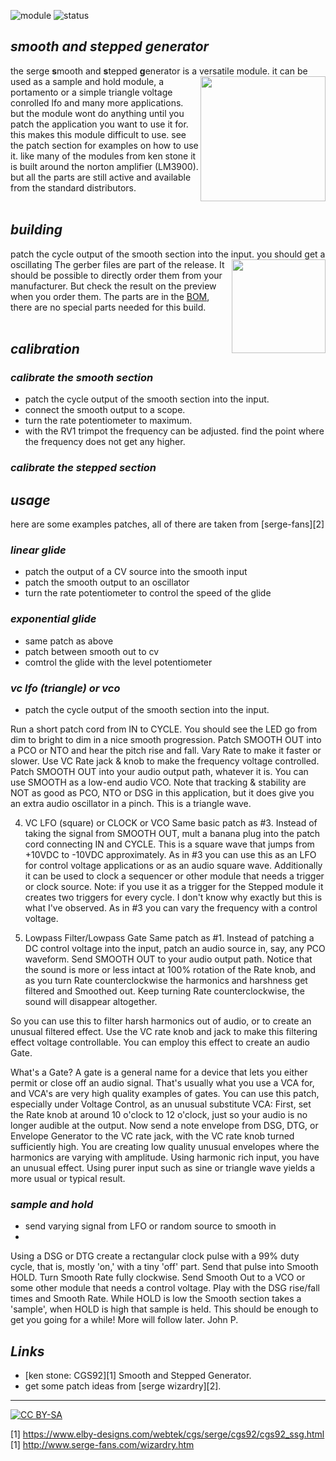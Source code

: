 ![module](https://img.shields.io/badge/module-other-yellow)
![status](https://img.shields.io/badge/status-not%20working-red)

## *smooth and stepped generator*

the serge **s**mooth and **s**tepped **g**enerator is a versatile module. <a href="https://photos.app.goo.gl/GWZw29TwRy24dwEQ9"><img align="right" src="https://spielhuus.github.io/elektrophon/images/ssg-logo-tmb.jpg" height="200px"></img></a>it can be used as a sample and hold module, a portamento or a simple triangle voltage conrolled lfo and many more applications. but the module wont do anything until you patch the application you want to use it for. this makes this module difficult to use. see the patch section for examples on how to use it. like many of the modules from ken stone it is built around the norton amplifier (LM3900). but all the parts are still active and available from the standard distributors.<br/><br/>

## *building*

patch the cycle output of the smooth section into the input. you should get a oscillating <a href="https://spielhuus.github.io/elektrophon/schemas/ssg.pdf"><img align="right" src="https://spielhuus.github.io/elektrophon/images/ssg-schemas-tmb.jpg" height="150px"></img></a>The gerber files are part of the release. It should be possible to directly order them from your manufacturer. But check the result on the preview when you order them. The parts are in the [BOM](BOM.md), there are no special parts needed for this build.<br/><br/>

## *calibration*

### *calibrate the smooth section*

* patch the cycle output of the smooth section into the input. 
* connect the smooth output to a scope. 
* turn the rate potentiometer to maximum.
* with the RV1 trimpot the frequency can be adjusted. find the point where the frequency does not get any higher.

### *calibrate the stepped section*




## *usage*

here are some examples patches, all of there are taken from [serge-fans][2]

### *linear glide*

* patch the output of a CV source into the smooth input
* patch the smooth output to an oscillator
* turn the rate potentiometer to control the speed of the glide

### *exponential glide*

* same patch as above
* patch between smooth out to cv
* comtrol the glide with the level potentiometer

### *vc lfo (triangle) or vco*

* patch the cycle output of the smooth section into the input. 

Run a short patch cord from IN to CYCLE.  You should see the LED go from dim to bright to dim in a nice smooth progression.
Patch SMOOTH OUT into a PCO or NTO and hear the pitch rise and fall.
Vary Rate to make it faster or slower. 
Use VC Rate jack & knob to make the frequency voltage controlled.
Patch SMOOTH OUT into your audio output path, whatever it is. 
You can use SMOOTH as a low-end audio VCO.  Note that tracking & stability are NOT as good as PCO, NTO or DSG in this application, but it does give you an extra audio oscillator in a pinch.  This is a triangle wave.

4. VC LFO (square) or CLOCK or VCO
Same basic patch as #3.  Instead of taking the signal from SMOOTH OUT, mult a banana plug into the patch cord connecting IN and CYCLE. 
This is a square wave that jumps from +10VDC to -10VDC approximately.  As in #3 you can use this as an LFO for control voltage applications or as an audio square wave.  Additionally it can be used to clock a sequencer or other module that needs a trigger or clock source. Note: if you use it as a trigger for the Stepped module it creates two triggers for every cycle.  I don't know why exactly but this is what I've observed.  As in #3 you can vary the frequency with a control voltage.

5. Lowpass Filter/Lowpass Gate
Same patch as #1.  Instead of patching a DC control voltage into the input, patch an audio source in, say, any PCO waveform. 
Send SMOOTH OUT to your audio output path.  Notice that the sound is more or less intact at 100% rotation of the Rate knob, and as you turn Rate counterclockwise the harmonics and harshness get filtered and Smoothed out.  Keep turning Rate counterclockwise, the sound will disappear altogether. 

So you can use this to filter harsh harmonics out of audio, or to create an unusual filtered effect.  Use the VC rate knob and jack to make this filtering effect voltage controllable. You can employ this effect to create an audio Gate. 

What's a Gate?  A gate is a general name for a device that lets you either permit or close off an audio signal.  That's usually what you use a VCA for, and VCA's are very high quality examples of gates.  You can use this patch, especially under Voltage Control, as an unusual substitute VCA:
First, set the Rate knob at around 10 o'clock to 12 o'clock, just so your audio is no longer audible at the output. 
Now send a note envelope from DSG, DTG, or Envelope Generator to the VC rate jack, with the VC rate knob turned sufficiently high.  You are creating low quality unusual envelopes where the harmonics are varying with amplitude.  Using harmonic rich input, you have an unusual effect.  Using purer input such as sine or triangle wave yields a more usual or typical result.

### *sample and hold*

* send varying signal from LFO or random source to smooth in
* 

Using a DSG or DTG create a rectangular clock pulse with a 99% duty cycle, that is, mostly 'on,' with a tiny 'off' part. 
Send that pulse into Smooth HOLD.  Turn Smooth Rate fully clockwise. 
Send Smooth Out to a VCO or some other module that needs a control voltage.  Play with the DSG rise/fall times and Smooth Rate. While HOLD is low the Smooth section takes a 'sample', when HOLD is high that sample is held. This should be enough to get you going for a while! More will follow later. John P.

## *Links*

* [ken stone: CGS92][1] Smooth and Stepped Generator.
* get some patch ideas from [serge wizardry][2].

---
[![CC BY-SA](https://licensebuttons.net/l/by-sa/3.0/88x31.png)](https://creativecommons.org/licenses/by-sa/4.0/)

[1] https://www.elby-designs.com/webtek/cgs/serge/cgs92/cgs92_ssg.html
[1] http://www.serge-fans.com/wizardry.htm
